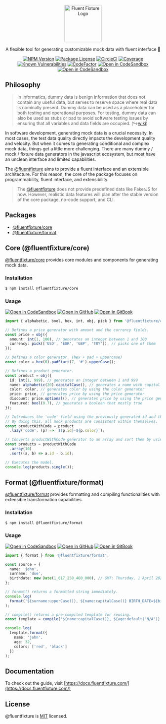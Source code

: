 <p align="center">
  <a href="https://github.com/fluentfixture" target="blank"><img src="https://i.imgur.com/qLGGhTh.jpg" width="120" alt="Fluent Fixture Logo" /></a>
</p>

<p align="center">A flexible tool for generating customizable mock data with fluent interface 🚀</p>

<p align="center">
  <a href="https://www.npmjs.com/package/@fluentfixture/core" target="_blank"><img src="https://img.shields.io/npm/v/@fluentfixture/core.svg" alt="NPM Version"/></a>
  <a href="https://www.npmjs.com/package/@fluentfixture/core" target="_blank"><img src="https://img.shields.io/npm/l/@fluentfixture/core.svg" alt="Package License" /></a>
  <a href="https://dl.circleci.com/status-badge/redirect/gh/fluentfixture/fluentfixture/tree/main" target="_blank"><img src="https://dl.circleci.com/status-badge/img/gh/fluentfixture/fluentfixture/tree/main.svg?style=svg" alt="CircleCI" /></a>
  <a href="https://coveralls.io/github/fluentfixture/fluentfixture?branch=main" target="_blank"><img src="https://coveralls.io/repos/github/fluentfixture/fluentfixture/badge.svg?branch=main#9" alt="Coverage" /></a>
  <a href="https://snyk.io/test/github/fluentfixture/fluentfixture" target="_blank"><img src="https://snyk.io/test/github/fluentfixture/fluentfixture/badge.svg" alt="Known Vulnerabilities"/></a>
  <a href="https://www.codefactor.io/repository/github/fluentfixture/fluentfixture" target="_blank"><img src="https://www.codefactor.io/repository/github/fluentfixture/fluentfixture/badge" alt="CodeFactor"/></a>
  <a href="https://codesandbox.io/s/github/fluentfixture/fluentfixture/tree/main/sample/02-core" target="_blank"><img src="https://img.shields.io/badge/Open%20in-CodeSandbox-blue?style=flat-square&logo=codesandbox" alt="Open in CodeSandbox"/></a>
  <a href="https://docs.fluentfixture.com" target="_blank"><img src="https://img.shields.io/badge/Open%20in-GitBook-yellow?style=flat-square&logo=gitbook" alt="Open in CodeSandbox"/></a>
</p>

## Philosophy

> In Informatics, dummy data is benign information that does not contain any useful data, but serves to reserve space where real data is nominally present.
> Dummy data can be used as a placeholder for both testing and operational purposes.
> For testing, dummy data can also be used as stubs or pad to avoid software testing issues by ensuring that all variables and data fields are occupied. (↪[wiki](https://en.wikipedia.org/wiki/Dummy_data))

In software development, generating mock data is a crucial necessity. In most cases, the test data quality directly impacts the development quality and velocity.
But when it comes to generating conditional and complex mock data, things get a little more challenging. There are many dummy / mock / fixture data generators in the javascript ecosystem,
but most have an unclean interface and limited capabilities.

The [@fluentfixture][fluentfixture] aims to provide a fluent interface and an extensible architecture.
For this reason, the core of the package focuses on programmability, fluent interface, and extensibility.

> The [@fluentfixture][fluentfixture] does not provide predefined data like FakerJS for now. However, realistic data features will plan after the stable version of the core package, no-code support, and CLI.

## Packages

- [@fluentfixture/core](https://github.com/fluentfixture/fluentfixture/tree/main/packages/core)
- [@fluentfixture/format](https://github.com/fluentfixture/fluentfixture/tree/main/packages/format)

## Core (@fluentfixture/core)

[@fluentfixture/core][fluentfixture-core] provides core modules and components for generating mock data.

### Installation

```bash
$ npm install @fluentfixture/core
```

### Usage

[![Open in CodeSandbox](https://img.shields.io/badge/Open%20in-CodeSandbox-blue?style=flat-square&logo=codesandbox)](https://codesandbox.io/s/github/fluentfixture/fluentfixture/tree/main/sample/02-core)
[![Open in GitHub](https://img.shields.io/badge/Open%20in-Github-green?style=flat-square&logo=github)](https://github.com/fluentfixture/fluentfixture/tree/main/sample/02-core)
[![Open in GitBook](https://img.shields.io/badge/Open%20in-GitBook-yellow?style=flat-square&logo=gitbook)](https://docs.fluentfixture.com/packages/fluentfixture-core)

```typescript
import { alphabetic, bool, hex, int, obj, pick } from '@fluentfixture/core';

// Defines a price generator with amount and the currency fields.
const price = obj({
  amount: int(1, 100), // generates an integer between 1 and 100
  currency: pick(['USD', 'EUR', 'GBP', 'TRY']), // picks one of them
});

// Defines a color generator. (hex + pad + uppercase)
const color = hex(6).padStart(7, '#').upperCase(); 

// Defines a product generator.
const product = obj({
  id: int(1, 999), // generates an integer between 1 and 999
  name: alphabetic(20).capitalCase(), // generates a name with capital case
  color: color, // generates color by using the color generator
  price: price, // generates price by using the price generator
  discount: price.optional(), // generates price by using the price generator or undefined
  featured: bool(0.7), // generates a boolean that mostly true
});

// Introduces the 'code' field using the previously generated id and the color.
// By doing this, all mock products are consistent within themselves.
const productWithCode = product
  .lazy('code', (p) => `${p.id}-${p.color}`);

// Converts productWithCode generator to an array and sort them by using the id field.
const products = productWithCode
  .array(10)
  .sort((a, b) => a.id - b.id);

// Executes the model.
console.log(products.single());
```

## Format (@fluentfixture/format)

[@fluentfixture/format][fluentfixture-format] provides formatting and compiling functionalities with extensible transformation capabilities.

### Installation

```bash
$ npm install @fluentfixture/format
```

### Usage

[![Open in CodeSandbox](https://img.shields.io/badge/Open%20in-CodeSandbox-blue?style=flat-square&logo=codesandbox)](https://codesandbox.io/s/github/fluentfixture/fluentfixture/tree/main/sample/01-format)
[![Open in GitHub](https://img.shields.io/badge/Open%20in-Github-green?style=flat-square&logo=github)](https://github.com/fluentfixture/fluentfixture/tree/main/sample/01-format)
[![Open in GitBook](https://img.shields.io/badge/Open%20in-GitBook-yellow?style=flat-square&logo=gitbook)](https://docs.fluentfixture.com/packages/fluentfixture-format)

```typescript
import { format } from '@fluentfixture/format';

const source = {
  name: 'john',
  surname: 'doe',
  birthdate: new Date(1_617_258_460_000), // GMT: Thursday, 1 April 2021 06:27:40
};

// format() returns a formatted string immediately.
console.log(
  format('${surname:upperCase()}, ${name:capitalCase()} BIRTH_DATE=${birthdate:date("MM-DD-YYYY")}', source),
);

// compile() returns a pre-compiled template for reusing.
const template = compile('${name:capitalCase()}, ${age:default("N/A")} >> ${colors:join("+")}');

console.log(
  template.format({
    name: 'john',
    age: 32,
    colors: ['red', 'black']
  })
);
```

## Documentation

To check out the guide, visit [https://docs.fluentfixture.com/](https://docs.fluentfixture.com/)

## License

@fluentfixture is [MIT](https://github.com/fluentfixture/fluentfixture/blob/main/LICENSE) licensed.

[fluentfixture]: https://github.com/fluentfixture
[fluentfixture-core]: https://github.com/fluentfixture/fluentfixture/tree/main/packages/core
[fluentfixture-format]: https://github.com/fluentfixture/fluentfixture/tree/main/packages/format
